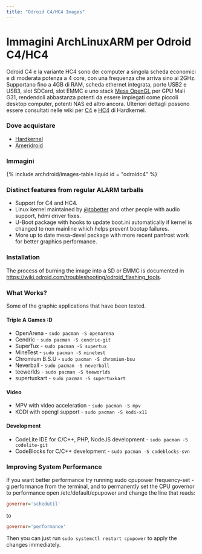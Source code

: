 ```yaml
---
title: "Odroid C4/HC4 Images"
---
```


# Immagini ArchLinuxARM per Odroid C4/HC4

Odroid C4 e la variante HC4 sono dei computer a singola scheda economici e
di moderata potenza a 4 core, con una frequenza che arriva sino ai 2GHz.
Supportano fino a 4GB di RAM, scheda ethernet integrata, porte USB2 e USB3,
slot SDCard, slot EMMC e uno stack [Mesa OpenGL] per GPU Mali G31, rendendoli
abbastanza potenti da essere impiegati come piccoli desktop computer,
potenti NAS ed altro ancora. Ulteriori dettagli possono essere consultati
nelle wiki per [C4] e [HC4] di Hardkernel.

### Dove acquistare

* [Hardkernel]
* [Ameridroid]

### Immagini

{% include archdroid/images-table.liquid id = "odroidc4" %}

### Distinct features from regular ALARM tarballs

* Support for C4 and HC4.
* Linux kernel maintained by [@tobetter] and other people with audio support,
  hdmi driver fixes.
* U-Boot package with hooks to update boot.ini automatically if kernel is
  changed to non mainline which helps prevent bootup failures.
* More up to date mesa-devel package with more recent panfrost work for better
  graphics performance.

### Installation

The process of burning the image into a SD or EMMC is documented in
<https://wiki.odroid.com/troubleshooting/odroid_flashing_tools>.

### What Works?

Some of the graphic applications that have been tested.

#### Triple A Games :D

* OpenArena - `sudo pacman -S openarena`
* Cendric - `sudo pacman -S cendric-git`
* SuperTux - `sudo pacman -S supertux`
* MineTest - `sudo pacman -S minetest`
* Chromium B.S.U - `sudo pacman -S chromium-bsu`
* Neverball - `sudo pacman -S neverball`
* teeworlds - `sudo pacman -S teeworlds`
* supertuxkart - `sudo pacman -S supertuxkart`

#### Video

* MPV with video acceleration - `sudo pacman -S mpv`
* KODI with opengl support - `sudo pacman -S kodi-x11`

#### Development

* CodeLite IDE for C/C++, PHP, NodeJS development - `sudo pacman -S codelite-git`
* CodeBlocks for C/C++ development - `sudo pacman -S codeblocks-svn`

### Improving System Performance

If you want better performance try running sudo cpupower frequency-set -g
performance from the terminal, and to permanently set the CPU governor to
performance open /etc/default/cpupower and change the line that reads:

```ini
governor='schedutil'
```
to
```ini
governor='performance'
```

Then you can just run `sudo systemctl restart cpupower` to apply the changes
immediately.

[@tobetter]: https://github.com/tobetter
[Ameridroid]:  https://www.ameridroid.com/
[Hardkernel]:  https://www.hardkernel.com/
[C4]:          https://wiki.odroid.com/odroid-c4/odroid-c4
[HC4]:         https://wiki.odroid.com/odroid-hc4/odroid-hc4
[Mesa OpenGL]: https://mesa3d.org
